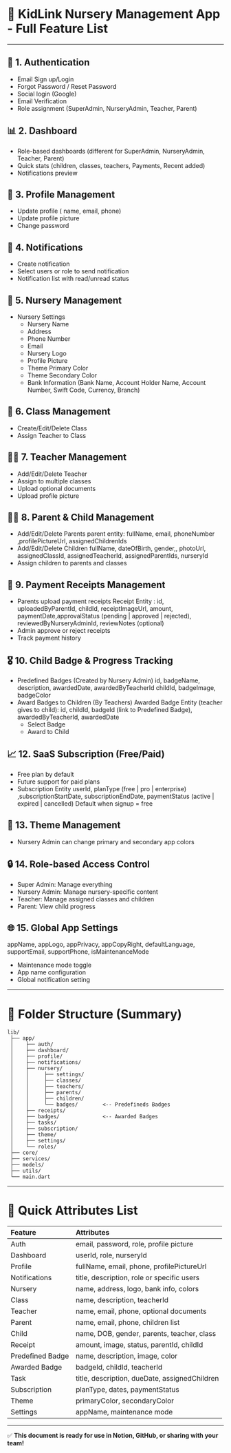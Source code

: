 
# 🏫 KidLink Nursery Management App - Full Feature List

---

## 🔑 1. Authentication
- Email Sign up/Login
- Forgot Password / Reset Password
- Social login (Google)
- Email Verification
- Role assignment (SuperAdmin, NurseryAdmin, Teacher, Parent)

## 📊 2. Dashboard
- Role-based dashboards (different for SuperAdmin, NurseryAdmin, Teacher, Parent)
- Quick stats (children, classes, teachers, Payments, Recent added)
- Notifications preview


## 👤 3. Profile Management
- Update profile ( name, email, phone)
- Update profile picture
- Change password

## 🔔 4. Notifications
- Create notification
- Select users or role to send notification
- Notification list with read/unread status

## 🏫 5. Nursery Management
- Nursery Settings
  - Nursery Name
  - Address
  - Phone Number
  - Email
  - Nursery Logo
  - Profile Picture
  - Theme Primary Color
  - Theme Secondary Color
  - Bank Information (Bank Name, Account Holder Name, Account Number, Swift Code, Currency, Branch)

## 🏫 6. Class Management
- Create/Edit/Delete Class
- Assign Teacher to Class

## 🧑‍🏫 7. Teacher Management
- Add/Edit/Delete Teacher
- Assign to multiple classes
- Upload optional documents
- Upload profile picture

## 👩‍👦 8. Parent & Child Management

- Add/Edit/Delete Parents 
parent entity: 
fullName, email, phoneNumber ,profilePictureUrl, assignedChildrenIds
- Add/Edit/Delete Children
fullName, dateOfBirth, gender,, photoUrl, assignedClassId, assignedTeacherId, assignedParentIds, nurseryId
- Assign children to parents and classes


## 🧾 9. Payment Receipts Management
- Parents upload payment receipts
Receipt Entity : 
id, uploadedByParentId, childId, receiptImageUrl, amount, paymentDate,approvalStatus (pending | approved | rejected),
reviewedByNurseryAdminId, reviewNotes (optional)
- Admin approve or reject receipts
- Track payment history

## 🎖️ 10. Child Badge & Progress Tracking
- Predefined Badges (Created by Nursery Admin)
id, badgeName, description, awardedDate, awardedByTeacherId childId, badgeImage, badgeColor
- Award Badges to Children (By Teachers)
Awarded Badge Entity (teacher gives to child): 
id, childId, badgeId (link to Predefined Badge), awardedByTeacherId, awardedDate
  - Select Badge
  - Award to Child

<!-- ## 📝 11. Task Management
- Create task (by Teacher)
- Assign task to one or more children
- Mark task complete/incomplete -->

## 📈 12. SaaS Subscription (Free/Paid)
- Free plan by default
- Future support for paid plans
- Subscription Entity
 userId, planType (free | pro | enterprise) ,subscriptionStartDate, subscriptionEndDate, paymentStatus (active | expired | cancelled) Default when signup = free

## 🎨 13. Theme Management
- Nursery Admin can change primary and secondary app colors

## 🔒 14. Role-based Access Control
- Super Admin: Manage everything
- Nursery Admin: Manage nursery-specific content
- Teacher: Manage assigned classes and children
- Parent: View child progress

## 🌐 15. Global App Settings
appName, appLogo, appPrivacy, appCopyRight, defaultLanguage, supportEmail, supportPhone, isMaintenanceMode
- Maintenance mode toggle
- App name configuration
- Global notification setting

---

# 📂 Folder Structure (Summary)

```plaintext
lib/
 ├── app/
 │    ├── auth/
 │    ├── dashboard/
 │    ├── profile/
 │    ├── notifications/
 │    ├── nursery/
 │    │     ├── settings/
 │    │     ├── classes/
 │    │     ├── teachers/
 │    │     ├── parents/
 │    │     ├── children/
 │    │     └── badges/        <-- Predefineds Badges
 │    ├── receipts/
 │    ├── badges/              <-- Awarded Badges
 │    ├── tasks/
 │    ├── subscription/
 │    ├── theme/
 │    ├── settings/
 │    └── roles/
 ├── core/
 ├── services/
 ├── models/
 ├── utils/
 └── main.dart
```

---

# 📌 Quick Attributes List

| Feature | Attributes |
|:--------|:-----------|
| Auth | email, password, role, profile picture |
| Dashboard | userId, role, nurseryId |
| Profile | fullName, email, phone, profilePictureUrl |
| Notifications | title, description, role or specific users |
| Nursery | name, address, logo, bank info, colors |
| Class | name, description, teacherId |
| Teacher | name, email, phone, optional documents |
| Parent | name, email, phone, children list |
| Child | name, DOB, gender, parents, teacher, class |
| Receipt | amount, image, status, parentId, childId |
| Predefined Badge | name, description, image, color |
| Awarded Badge | badgeId, childId, teacherId |
| Task | title, description, dueDate, assignedChildren |
| Subscription | planType, dates, paymentStatus |
| Theme | primaryColor, secondaryColor |
| Settings | appName, maintenance mode |

---

✅ **This document is ready for use in Notion, GitHub, or sharing with your team!**
